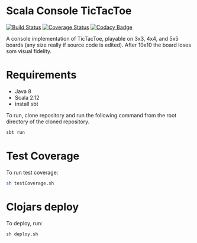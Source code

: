 # Scala Console TicTacToe
[![Build Status](https://travis-ci.org/kyle-annen/scala-tictactoe.svg?branch=master)](https://travis-ci.org/kyle-annen/scala-tictactoe)
[![Coverage Status](https://coveralls.io/repos/github/kyle-annen/consoletictactoe/badge.svg?branch=master)](https://coveralls.io/github/kyle-annen/scala-tictactoe)
[![Codacy Badge](https://api.codacy.com/project/badge/Grade/068dd8bb9d70458685228ec9fab3c164)](https://www.codacy.com/app/kyle-annen/consoletictactoe?utm_source=github.com&amp;utm_medium=referral&amp;utm_content=kyle-annen/scala-tictactoe&amp;utm_campaign=Badge_Grade)


A console implementation of TicTacToe, playable on 3x3, 4x4, and 5x5 boards (any size really if source code is edited). After 10x10 the board loses som visual fidelity.

# Requirements

- Java 8
- Scala 2.12
- install sbt

To run, clone repository and run the following command from the root directory of the cloned repository.


``` bash
sbt run
```

# Test Coverage

To run test coverage:

```bash
sh testCoverage.sh
```

# Clojars deploy

To deploy, run:

```bash
sh deploy.sh
```
